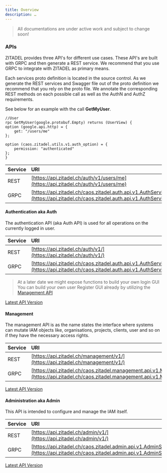 ```yaml
---
title: Overview
description: …
---
```


> All documentations are under active work and subject to change soon!

### APIs

ZITADEL provides three API's for different use cases. These API's are built with GRPC and then generate a REST service.
We recommend that you use GRPC to integrate with ZITADEL as primary means.

Each services proto definition is located in the source control. 
As we generate the REST services and Swagger file out of the proto definition we recommend that you rely on the proto file. 
We annotate the corresponding REST methods on each possible call as well as the AuthN and AuthZ requirements.

See below for an example with the call **GetMyUser**.

```Proto
//User
rpc GetMyUser(google.protobuf.Empty) returns (UserView) {
option (google.api.http) = {
    get: "/users/me"
};

option (caos.zitadel.utils.v1.auth_option) = {
    permission: "authenticated"
};
}
```

| Service | URI                                                                                                                                            |
|:--------|:-----------------------------------------------------------------------------------------------------------------------------------------------|
| REST    | [https://api.zitadel.ch/auth/v1/users/me](https://api.zitadel.ch/auth/v1/users/me)                                                             |
| GRPC    | [https://api.zitadel.ch/caos.zitadel.auth.api.v1.AuthService/GetMyUser](https://api.zitadel.ch/caos.zitadel.auth.api.v1.AuthService/GetMyUser) |


#### Authentication aka Auth

The authentication API (aka Auth API) is used for all operations on the currently logged in user.

| Service | URI                                                                                                                         |
|:--------|:----------------------------------------------------------------------------------------------------------------------------|
| REST    | [https://api.zitadel.ch/auth/v1/](https://api.zitadel.ch/auth/v1/)                                                          |
| GRPC    | [https://api.zitadel.ch/caos.zitadel.auth.api.v1.AuthService/](https://api.zitadel.ch/caos.zitadel.auth.api.v1.AuthService) |

> At a later date we might expose functions to build your own login GUI
> You can build your own user Register GUI already by utilizing the [Management API](#management)

[Latest API Version](https://github.com/caos/zitadel/blob/master/pkg/grpc/auth/proto/auth.proto)

#### Management

The management API is as the name states the interface where systems can mutate IAM objects like, organisations, projects, clients, user and so on if they have the necessary access rights.

| Service | URI                                                                                                                                                 |
|:--------|:----------------------------------------------------------------------------------------------------------------------------------------------------|
| REST    | [https://api.zitadel.ch/management/v1/](https://api.zitadel.ch/management/v1/)                                                                      |
| GRPC    | [https://api.zitadel.ch/caos.zitadel.management.api.v1.ManagementService/](https://api.zitadel.ch/caos.zitadel.management.api.v1.ManagementService) |

[Latest API Version](https://github.com/caos/zitadel/blob/master/pkg/grpc/management/proto/management.proto)

#### Administration aka Admin

This API is intended to configure and manage the IAM itself.

| Service | URI                                                                                                                             |
|:--------|:--------------------------------------------------------------------------------------------------------------------------------|
| REST    | [https://api.zitadel.ch/admin/v1/](https://api.zitadel.ch/admin/v1/)                                                            |
| GRPC    | [https://api.zitadel.ch/caos.zitadel.admin.api.v1.AdminService/](https://api.zitadel.ch/caos.zitadel.admin.api.v1.AdminService) |

[Latest API Version](https://github.com/caos/zitadel/blob/master/pkg/grpc/admin/proto/admin.proto)
